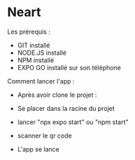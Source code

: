# Neart

Les prérequis :  

- GIT installé
- NODE.JS installé
- NPM installé
- EXPO GO installé sur son téléphone

Comment lancer l'app : 

- Après avoir clone le projet :
- Se placer dans la racine du projet
- lancer "npx expo start" ou "npm start"
- scanner le qr code

- L'app se lance
  
